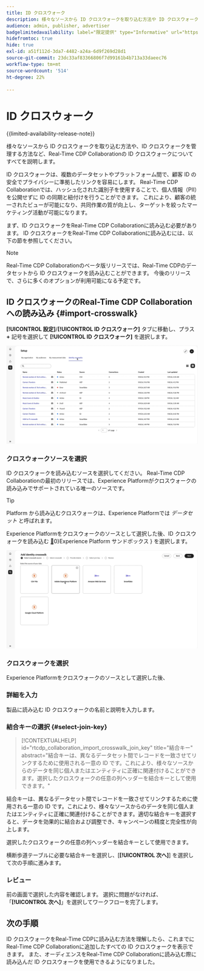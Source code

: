 ```yaml
---
title: ID クロスウォーク
description: 様々なソースから ID クロスウォークを取り込む方法や ID クロスウォークを管理する方法など、Real-Time CDP Collaborationの ID クロスウォークについてのすべてを説明します
audience: admin, publisher, advertiser
badgelimitedavailability: label="限定提供" type="Informative" url="https://helpx.adobe.com/legal/product-descriptions/real-time-customer-data-platform-collaboration.html newtab=true"
hidefromtoc: true
hide: true
exl-id: a51f112d-3da7-4482-a24a-6d9f269d28d1
source-git-commit: 23dc33af83366806f7d99161b4b713a33daeec76
workflow-type: tm+mt
source-wordcount: '514'
ht-degree: 22%

---
```


# ID クロスウォーク

{{limited-availability-release-note}}

様々なソースから ID クロスウォークを取り込む方法や、ID クロスウォークを管理する方法など、Real-Time CDP Collaborationの ID クロスウォークについてすべてを説明します。

ID クロスウォークは、複数のデータセットやプラットフォーム間で、顧客 ID の安全でプライバシーに準拠したリンクを容易にします。 Real-Time CDP Collaborationでは、ハッシュ化された識別子を使用することで、個人情報（PII）を公開せずに ID の同期と紐付けを行うことができます。 これにより、顧客の統一されたビューが可能になり、共同作業の質が向上し、ターゲットを絞ったマーケティング活動が可能になります。

<!--
In Real-Time CDP Collaboration, use identity crosswalks alongside your audiences by [TODO] insert material here. 
-->


まず、ID クロスウォークをReal-Time CDP Collaborationに読み込む必要があります。 ID クロスウォークをReal-Time CDP Collaborationに読み込むには、以下の節を参照してください。

>[!NOTE]
>
>Real-Time CDP Collaborationのベータ版リリースでは、Real-Time CDPのデータセットから ID クロスウォークを読み込むことができます。 今後のリリースで、さらに多くのオプションが利用可能になる予定です。

## ID クロスウォークのReal-Time CDP Collaborationへの読み込み {#import-crosswalk}

**[!UICONTROL 設定]**/**[!UICONTROL ID クロスウォーク]** タブに移動し、プラス **+** 記号を選択して **[!UICONTROL ID クロスウォーク]** を選択します。

![ID クロスウォークを追加するための画面へのアクセス方法の記録 ](/help/assets/setup/identity-crosswalks/import-identity-crosswalk.gif)

### クロスウォークソースを選択

ID クロスウォークを読み込むソースを選択してください。 Real-Time CDP Collaborationの最初のリリースでは、Experience Platformがクロスウォークの読み込みでサポートされている唯一のソースです。

>[!TIP]
>
>Platform から読み込むクロスウォークは、Experience Platformでは *データセット* と呼ばれます。

Experience Platformをクロスウォークのソースとして選択した後、ID クロスウォークを読み込む [&#128279;](https://experienceleague.adobe.com/ja/docs/experience-platform/sandbox/home)0&rbrace;Experience Platform サンドボックス &rbrace; を選択します。

![ 横断歩道等の採択方法の記録 ](/help/assets/setup/identity-crosswalks/select-crosswalk-source.gif)

### クロスウォークを選択

Experience Platformをクロスウォークのソースとして選択した後、

### 詳細を入力

製品に読み込む ID クロスウォークの名前と説明を入力します。

### 結合キーの選択 {#select-join-key}

>[!CONTEXTUALHELP]
>id="rtcdp_collaboration_import_crosswalk_join_key"
>title="結合キー"
>abstract="結合キーは、異なるデータセット間でレコードを一致させてリンクするために使用される一意の ID です。これにより、様々なソースからのデータを同じ個人またはエンティティに正確に関連付けることができます。選択したクロスウォークの任意の列ヘッダーを結合キーとして使用できます。"

結合キーは、異なるデータセット間でレコードを一致させてリンクするために使用される一意の ID です。これにより、様々なソースからのデータを同じ個人またはエンティティに正確に関連付けることができます。適切な結合キーを選択すると、データを効果的に結合および調整でき、キャンペーンの精度と完全性が向上します。

選択したクロスウォークの任意の列ヘッダーを結合キーとして使用できます。

横断歩道テーブルに必要な結合キーを選択し、[**[!UICONTROL 次へ]**] を選択して次の手順に進みます。

### レビュー

前の画面で選択した内容を確認します。 選択に問題がなければ、「**[!UICONTROL 次へ]**」を選択してワークフローを完了します。

## 次の手順

ID クロスウォークをReal-Time CDPに読み込む方法を理解したら、これまでにReal-Time CDP Collaborationに追加したすべての ID クロスウォークを表示できます。 また、オーディエンスをReal-Time CDP Collaborationに読み込む際に読み込んだ ID クロスウォークを使用できるようになりました。
